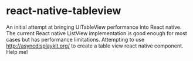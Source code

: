 # react-native-tableview

An initial attempt at bringing UITableView performance into React native. The current React native ListView implementation is good enough for most cases but has performance limitations. Attempting to use http://asyncdisplaykit.org/ to create a table view react native component. Help me!
